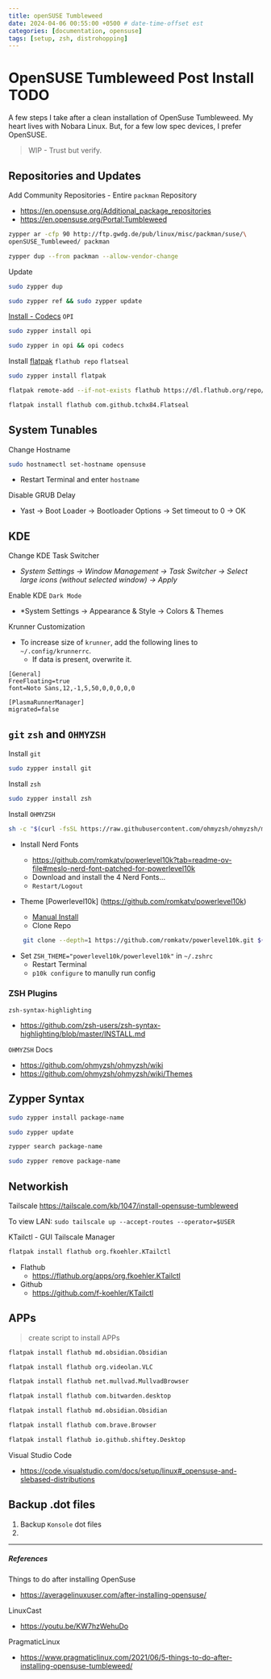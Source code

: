 ```yaml
---
title: openSUSE Tumbleweed
date: 2024-04-06 00:55:00 +0500 # date-time-offset est
categories: [documentation, opensuse]
tags: [setup, zsh, distrohopping]
---
```

# OpenSUSE Tumbleweed Post Install TODO

A few steps I take after a clean installation of OpenSuse Tumbleweed. My heart lives with Nobara Linux. But, for a few low spec devices, I prefer OpenSUSE. 

> WIP - Trust but verify. 


## Repositories and Updates

Add Community Repositories - Entire `packman` Repository 
- https://en.opensuse.org/Additional_package_repositories
- https://en.opensuse.org/Portal:Tumbleweed

```zsh
zypper ar -cfp 90 http://ftp.gwdg.de/pub/linux/misc/packman/suse/\
openSUSE_Tumbleweed/ packman

zypper dup --from packman --allow-vendor-change
```

   

Update
```zsh
sudo zypper dup
```

```zsh
sudo zypper ref && sudo zypper update
```

[Install  - Codecs](https://en.opensuse.org/SDB:Installing_codecs_from_Packman_repositories) `OPI`
```zsh
sudo zypper install opi

sudo zypper in opi && opi codecs
```

Install [flatpak](https://flatpak.org/setup/openSUSE) `flathub repo` `flatseal`

```zsh
sudo zypper install flatpak

flatpak remote-add --if-not-exists flathub https://dl.flathub.org/repo/flathub.flatpakrepo

flatpak install flathub com.github.tchx84.Flatseal
```

   

## System Tunables

Change Hostname
```zsh
sudo hostnamectl set-hostname opensuse
```
- Restart Terminal and enter `hostname`

Disable GRUB Delay
-  Yast → Boot Loader → Bootloader Options → Set timeout to 0 → OK

   

## KDE 

Change KDE Task Switcher
- _System Settings → Window Management → Task Switcher → Select large icons (without selected window) → Apply_

Enable KDE `Dark Mode`
- *System Settings → Appearance & Style → Colors & Themes

Krunner Customization
- To increase size of `krunner`, add the following lines to `~/.config/krunnerrc`. 
	- If data is present, overwrite it. 

```
[General]
FreeFloating=true
font=Noto Sans,12,-1,5,50,0,0,0,0,0

[PlasmaRunnerManager]
migrated=false
```

   

## `git` `zsh` and `OHMYZSH`

Install `git`

```zsh
sudo zypper install git
```

Install `zsh`

```zsh
sudo zypper install zsh
```

Install `OHMYZSH`

```zsh
sh -c "$(curl -fsSL https://raw.githubusercontent.com/ohmyzsh/ohmyzsh/master/tools/install.sh)"
```

- Install Nerd Fonts
  - https://github.com/romkatv/powerlevel10k?tab=readme-ov-file#meslo-nerd-font-patched-for-powerlevel10k
  - Download and install the 4 Nerd Fonts...
  - `Restart/Logout` 

- Theme [Powerlevel10k] (https://github.com/romkatv/powerlevel10k)
  - [Manual Install](https://github.com/romkatv/powerlevel10k?tab=readme-ov-file#manual)	
  - Clone Repo

```zsh
    git clone --depth=1 https://github.com/romkatv/powerlevel10k.git ${ZSH_CUSTOM:-$HOME/.oh-my-zsh/custom}/themes/powerlevel10k
```

  - Set `ZSH_THEME="powerlevel10k/powerlevel10k"` in `~/.zshrc`
    - Restart Terminal
    - `p10k configure` to manully run config

### ZSH Plugins

`zsh-syntax-highlighting`
- https://github.com/zsh-users/zsh-syntax-highlighting/blob/master/INSTALL.md


`OHMYZSH` Docs
- https://github.com/ohmyzsh/ohmyzsh/wiki
- https://github.com/ohmyzsh/ohmyzsh/wiki/Themes


 
## Zypper Syntax

```zsh
sudo zypper install package-name
```

```zsh
sudo zypper update
```

```zsh
zypper search package-name
```

```zsh
sudo zypper remove package-name
```

   

## Networkish
Tailscale
https://tailscale.com/kb/1047/install-opensuse-tumbleweed

To view LAN:
`sudo tailscale up --accept-routes --operator=$USER`

KTailctl - GUI Tailscale Manager

```zsh
flatpak install flathub org.fkoehler.KTailctl
```
- Flathub 
	- https://flathub.org/apps/org.fkoehler.KTailctl
- Github
	- https://github.com/f-koehler/KTailctl

   

## APPs
> create script to install APPs
```zsh
flatpak install flathub md.obsidian.Obsidian

flatpak install flathub org.videolan.VLC

flatpak install flathub net.mullvad.MullvadBrowser

flatpak install flathub com.bitwarden.desktop

flatpak install flathub md.obsidian.Obsidian

flatpak install flathub com.brave.Browser

flatpak install flathub io.github.shiftey.Desktop
```

Visual Studio Code
- https://code.visualstudio.com/docs/setup/linux#_opensuse-and-slebased-distributions
## Backup .dot files
1. Backup `Konsole` dot files
2. 

---

##### References

Things to do after installing OpenSuse
- https://averagelinuxuser.com/after-installing-opensuse/

LinuxCast
- https://youtu.be/KW7hzWehuDo

PragmaticLinux
- https://www.pragmaticlinux.com/2021/06/5-things-to-do-after-installing-opensuse-tumbleweed/

